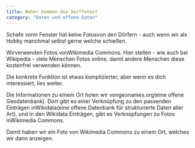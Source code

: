 ```yaml
---
title: Woher kommen die Dorffotos?
category: "Daten und offene Daten"
---
```


Schafe vorm Fenster hat keine Fotosvon den Dörfern - auch wenn wir als
Hobby manchmal selbst gerne welche schießen.

Wirverwenden Fotos vonWikimedia Commons. Hier stellen -
wie auch bei Wikipedia - viele Menschen Fotos online, damit andere Menschen diese kostenfrei
verwenden können.

Die konkrete Funktion ist etwas komplizierter, aber wenn es dich interessiert, lies weiter.

Die Informationen zu einem Ort holen wir vongeonames.org(eine offene
Geodatenbank). Dort gibt es einer Verknüpfung zu den passenden Einträgen inWikidata(eine offene Datenbank für strukturierte
Daten aller Art). und in den Wikidata Einträgen, gibt es Verknüpfungen zu Fotos inWikimedia Commons.

Damit haben wir ein Foto von Wikimedia Commons zu einem Ort, welches wir dann anzeigen.

